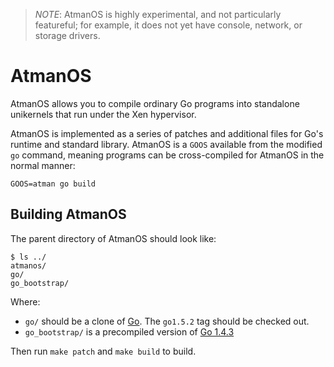 > *NOTE*: AtmanOS is highly experimental, and not particularly featureful; for
> example, it does not yet have console, network, or storage drivers.

# AtmanOS

AtmanOS allows you to compile ordinary Go programs into standalone unikernels
that run under the Xen hypervisor.

AtmanOS is implemented as a series of patches and additional files for Go's
runtime and standard library. AtmanOS is a `GOOS` available from the modified
`go` command, meaning programs can be cross-compiled for AtmanOS in the normal
manner:

```
GOOS=atman go build
```

## Building AtmanOS

The parent directory of AtmanOS should look like:

```
$ ls ../
atmanos/
go/
go_bootstrap/
```

Where:

  * `go/` should be a clone of [Go](https://github.com/golang/go). The `go1.5.2`
    tag should be checked out.
  * `go_bootstrap/` is a precompiled version of [Go 1.4.3](https://golang.org/dl/#go1.4.3)

Then run `make patch` and `make build` to build.
